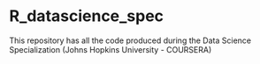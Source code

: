 # R_datascience_spec
This repository has all the code produced during the Data Science Specialization (Johns Hopkins University - COURSERA)
